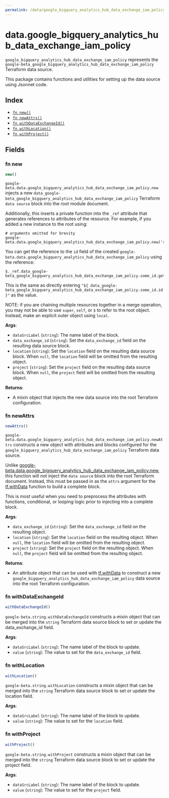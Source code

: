 ```yaml
---
permalink: /data/google_bigquery_analytics_hub_data_exchange_iam_policy/
---
```


# data.google_bigquery_analytics_hub_data_exchange_iam_policy

`google_bigquery_analytics_hub_data_exchange_iam_policy` represents the `google-beta_google_bigquery_analytics_hub_data_exchange_iam_policy` Terraform data source.



This package contains functions and utilities for setting up the data source using Jsonnet code.


## Index

* [`fn new()`](#fn-new)
* [`fn newAttrs()`](#fn-newattrs)
* [`fn withDataExchangeId()`](#fn-withdataexchangeid)
* [`fn withLocation()`](#fn-withlocation)
* [`fn withProject()`](#fn-withproject)

## Fields

### fn new

```ts
new()
```


`google-beta.data.google_bigquery_analytics_hub_data_exchange_iam_policy.new` injects a new `data_google-beta_google_bigquery_analytics_hub_data_exchange_iam_policy` Terraform `data source`
block into the root module document.

Additionally, this inserts a private function into the `_ref` attribute that generates references to attributes of the
resource. For example, if you added a new instance to the root using:

    # arguments omitted for brevity
    google-beta.data.google_bigquery_analytics_hub_data_exchange_iam_policy.new('some_id')

You can get the reference to the `id` field of the created `google-beta.data.google_bigquery_analytics_hub_data_exchange_iam_policy` using the reference:

    $._ref.data_google-beta_google_bigquery_analytics_hub_data_exchange_iam_policy.some_id.get('id')

This is the same as directly entering `"${ data_google-beta_google_bigquery_analytics_hub_data_exchange_iam_policy.some_id.id }"` as the value.

NOTE: if you are chaining multiple resources together in a merge operation, you may not be able to use `super`, `self`,
or `$` to refer to the root object. Instead, make an explicit outer object using `local`.

**Args**:
  - `dataSrcLabel` (`string`): The name label of the block.
  - `data_exchange_id` (`string`): Set the `data_exchange_id` field on the resulting data source block.
  - `location` (`string`): Set the `location` field on the resulting data source block. When `null`, the `location` field will be omitted from the resulting object.
  - `project` (`string`): Set the `project` field on the resulting data source block. When `null`, the `project` field will be omitted from the resulting object.

**Returns**:
- A mixin object that injects the new data source into the root Terraform configuration.


### fn newAttrs

```ts
newAttrs()
```


`google-beta.data.google_bigquery_analytics_hub_data_exchange_iam_policy.newAttrs` constructs a new object with attributes and blocks configured for the `google_bigquery_analytics_hub_data_exchange_iam_policy`
Terraform data source.

Unlike [google-beta.data.google_bigquery_analytics_hub_data_exchange_iam_policy.new](#fn-new), this function will not inject the `data source`
block into the root Terraform document. Instead, this must be passed in as the `attrs` argument for the
[tf.withData](https://github.com/tf-libsonnet/core/tree/main/docs#fn-withdata) function to build a complete block.

This is most useful when you need to preprocess the attributes with functions, conditional, or looping logic prior to
injecting into a complete block.

**Args**:
  - `data_exchange_id` (`string`): Set the `data_exchange_id` field on the resulting object.
  - `location` (`string`): Set the `location` field on the resulting object. When `null`, the `location` field will be omitted from the resulting object.
  - `project` (`string`): Set the `project` field on the resulting object. When `null`, the `project` field will be omitted from the resulting object.

**Returns**:
  - An attribute object that can be used with [tf.withData](https://github.com/tf-libsonnet/core/tree/main/docs#fn-withdata) to construct a new `google_bigquery_analytics_hub_data_exchange_iam_policy` data source into the root Terraform configuration.


### fn withDataExchangeId

```ts
withDataExchangeId()
```

`google-beta.string.withDataExchangeId` constructs a mixin object that can be merged into the `string`
Terraform data source block to set or update the data_exchange_id field.



**Args**:
  - `dataSrcLabel` (`string`): The name label of the block to update.
  - `value` (`string`): The value to set for the `data_exchange_id` field.


### fn withLocation

```ts
withLocation()
```

`google-beta.string.withLocation` constructs a mixin object that can be merged into the `string`
Terraform data source block to set or update the location field.



**Args**:
  - `dataSrcLabel` (`string`): The name label of the block to update.
  - `value` (`string`): The value to set for the `location` field.


### fn withProject

```ts
withProject()
```

`google-beta.string.withProject` constructs a mixin object that can be merged into the `string`
Terraform data source block to set or update the project field.



**Args**:
  - `dataSrcLabel` (`string`): The name label of the block to update.
  - `value` (`string`): The value to set for the `project` field.
